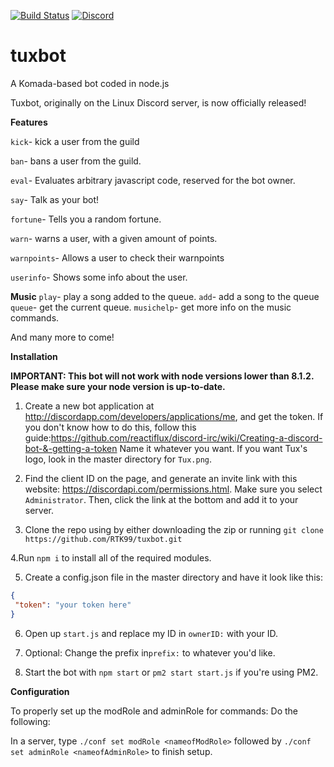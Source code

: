 [![Build Status](https://travis-ci.org/RTK99/tuxbot.svg?branch=master)](https://travis-ci.org/RTK99/tuxbot)
[![Discord](https://discordapp.com/api/guilds/304606245132697600/embed.png)](http://discord.gg/Xcn9yVK)

# tuxbot
A Komada-based bot coded in node.js

Tuxbot, originally on the Linux Discord server, is now officially released!

**Features**

`kick`- kick a user from the guild

`ban`- bans a user from the guild.

`eval`- Evaluates arbitrary javascript code, reserved for the bot owner.

`say`- Talk as your bot!

`fortune`- Tells you a random fortune.

`warn`- warns a user, with a given amount of points.

`warnpoints`- Allows a user to check their warnpoints

`userinfo`- Shows some info about the user.

**Music**
`play`- play a song added to the queue.
`add`- add a song to the queue
`queue`- get the current queue.
`musichelp`- get more info on the music commands.

And many more to come!

**Installation**

**IMPORTANT: This bot will not work with node versions lower than 8.1.2. Please make sure your node version is up-to-date.**

1. Create a new bot application at http://discordapp.com/developers/applications/me, and get the token. If you don't know how to do this, follow this guide:https://github.com/reactiflux/discord-irc/wiki/Creating-a-discord-bot-&-getting-a-token
Name it whatever you want. If you want Tux's logo, look in the master directory for `Tux.png`.

2. Find the client ID on the page, and generate an invite link with this website: https://discordapi.com/permissions.html.
Make sure you select `Administrator`. Then, click the link at the bottom and add it to your server.

3. Clone the repo using by either downloading the zip or running `git clone https://github.com/RTK99/tuxbot.git`

4.Run `npm i` to install all of the required modules.

5. Create a config.json file in the master directory and have it look like this: 
```json
{
 "token": "your token here"
}
```
6. Open up `start.js` and replace my ID in `ownerID:` with your ID.

7. Optional: Change the prefix in`prefix:` to whatever you'd like.

7. Start the bot with `npm start` or `pm2 start start.js` if you're using PM2.

**Configuration**

To properly set up the modRole and adminRole for commands: Do the following: 

In a server, type `./conf set modRole <nameofModRole>` followed by `./conf set adminRole <nameofAdminRole>` to finish setup.







